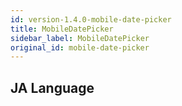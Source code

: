 ```yaml
---
id: version-1.4.0-mobile-date-picker
title: MobileDatePicker
sidebar_label: MobileDatePicker
original_id: mobile-date-picker
---
```


## JA Language
